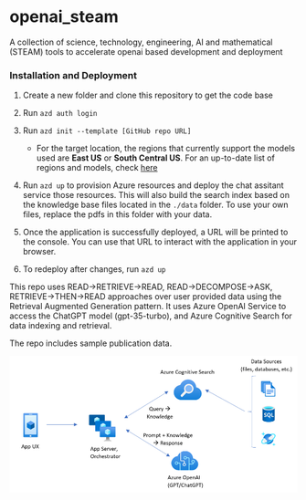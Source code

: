 # openai_steam
A collection of science, technology, engineering, AI and mathematical (STEAM) tools to accelerate openai based development and deployment

### Installation and Deployment
1. Create a new folder
and clone this repository to get the code base

<!-- ## Following changes may be needed to make it run successfully 
\infra\core\ai\cognitiveservices.bicep
change line 10 from  name: 'S0' to name: 'C2' -->

2. Run `azd auth login`

3. Run `azd init --template [GitHub repo URL]`
    * For the target location, the regions that currently support the models used are **East US** or **South Central US**. For an up-to-date list of regions and models, check [here](https://learn.microsoft.com/en-us/azure/cognitive-services/openai/concepts/models)

4. Run `azd up` to provision Azure resources and deploy the chat assitant service those resources. This will also build the search index based on the knowledge base files located in the `./data` folder. To use your own files, replace the pdfs in this folder with your data.

5. Once the application is successfully deployed, a URL will be printed to the console.  You can use that URL to interact with the application in your browser.  

6. To redeploy after changes, run `azd up`


This repo uses READ->RETRIEVE->READ, READ->DECOMPOSE->ASK, RETRIEVE->THEN->READ approaches over user provided data using the Retrieval Augmented Generation pattern. It uses Azure OpenAI Service to access the ChatGPT model (gpt-35-turbo), and Azure Cognitive Search for data indexing and retrieval.

The repo includes sample publication data.

![RAG Architecture](docs/appcomponents.png)